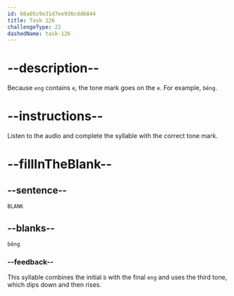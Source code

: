```yaml
---
id: 68a05c9e31d7ee936cdd6844
title: Task 126
challengeType: 22
dashedName: task-126
---
```


<!-- (Audio) A: běng -->

# --description--

Because `eng` contains `e`, the tone mark goes on the `e`. For example, `běng`.

# --instructions--

Listen to the audio and complete the syllable with the correct tone mark.

# --fillInTheBlank--

## --sentence--

`BLANK`

## --blanks--

`běng`

### --feedback--

This syllable combines the initial `b` with the final `eng` and uses the third tone, which dips down and then rises.
